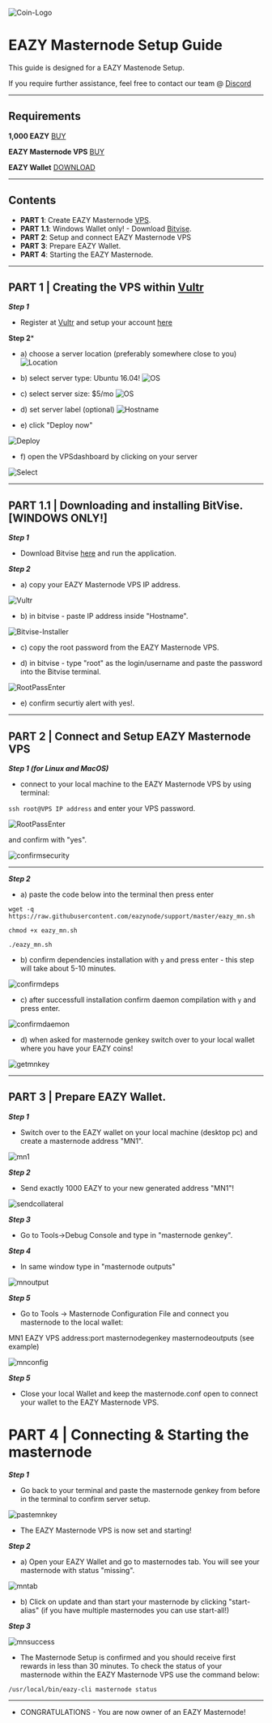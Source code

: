 ![Coin-Logo](https://i.imgur.com/sfV3x2E.png)
# EAZY Masternode Setup Guide
This guide is designed for a EAZY Mastenode Setup.

If you require further assistance, feel free to contact our team @ [Discord](https://discord.gg/V2gKBhw)
***
## Requirements
**1,000 EAZY** [BUY](https://discord.gg/V2gKBhw)

**EAZY Masternode VPS** [BUY](https://www.vultr.com)

**EAZY Wallet** [DOWNLOAD](https://github.com/eazynode/eazy/master/releases/)

***
## Contents
* **PART 1**: Create EAZY Masternode [VPS](https://www.vultr.com/).
* **PART 1.1**: Windows Wallet only! - Download [Bitvise](https://www.bitvise.com/ssh-client-download).
* **PART 2**: Setup and connect EAZY Masternode VPS
* **PART 3**: Prepare EAZY Wallet.
* **PART 4**: Starting the EAZY Masternode.
***

## PART 1 | Creating the VPS within [Vultr](https://www.vultr.com/?ref=7296974) 
***Step 1***
* Register at [Vultr](https://www.vultr.com/?ref=7296974) and setup your account [here](https://my.vultr.com/deploy/)

**Step 2*** 
* a) choose a server location (preferably somewhere close to you)
![Location](https://i.imgur.com/ozi7Bkr.png)

* b) select server type: Ubuntu 16.04!
![OS](https://i.imgur.com/aSMqHUK.png)

* c) select server size: $5/mo
![OS](https://i.imgur.com/UoGoHcM.png)
 
* d) set server label (optional)
![Hostname](https://i.imgur.com/uu0rvOr.png)

* e) click "Deploy now"

![Deploy](https://i.imgur.com/4qpYuH0.png)

* f) open the VPSdashboard by clicking on your server

![Select](https://i.imgur.com/8YwRhfM.png)

***


## PART 1.1 | Downloading and installing BitVise. [WINDOWS ONLY!]

***Step 1***
* Download Bitvise [here](https://dl.bitvise.com/BvSshClient-Inst.exe) and run the application.

***Step 2***
* a) copy your EAZY Masternode VPS IP address.

![Vultr](https://i.imgur.com/z41MiwY.png)

* b) in bitvise - paste IP address inside "Hostname".

![Bitvise-Installer](https://i.imgur.com/vkN1alC.png)

* c) copy the root password from the EAZY Masternode VPS.


* d) in bitvise - type "root" as the login/username and paste the password into the Bitvise terminal.

![RootPassEnter](https://i.imgur.com/zVhOAKu.png)

* e) confirm securtiy alert with yes!.

***

## PART 2 | Connect and Setup EAZY Masternode VPS

***Step 1 (for Linux and MacOS)*** 
* connect to your local machine to the EAZY Masternode VPS by using terminal:

`ssh root@VPS IP address` and enter your VPS password.

![RootPassEnter](https://i.imgur.com/6GJTddt.png)

and confirm with "yes".

![confirmsecurity](https://i.imgur.com/KuAsL3u.png)
***

***Step 2***
* a) paste the code below into the terminal then press enter

`wget -q https://raw.githubusercontent.com/eazynode/support/master/eazy_mn.sh`

`chmod +x eazy_mn.sh`

`./eazy_mn.sh`

* b) confirm dependencies installation with `y` and press enter - this step will take about 5-10 minutes.

![confirmdeps](https://i.imgur.com/GvCirv4.png)

* c) after successfull installation confirm daemon compilation with `y` and press enter.

![confirmdaemon](https://i.imgur.com/9Khulgc.png)

* d) when asked for masternode genkey switch over to your local wallet where you have your EAZY coins!

![getmnkey](https://i.imgur.com/vI4rTGU.png)
***


## PART 3 | Prepare EAZY Wallet.

***Step 1***
* Switch over to the EAZY wallet on your local machine (desktop pc) and create a masternode address "MN1".

![mn1](https://i.imgur.com/bRfXo7M.png)

***Step 2***

* Send exactly 1000 EAZY to your new generated address "MN1"!

![sendcollateral](https://i.imgur.com/WFOhzu8.png)

***Step 3***
* Go to Tools->Debug Console and type in "masternode genkey".

***Step 4***
* In same window type in "masternode outputs"

![mnoutput](https://i.imgur.com/aOWFDjj.png)

***Step 5***
* Go to Tools -> Masternode Configuration File and connect you masternode to the local wallet:

MN1 EAZY VPS address:port masternodegenkey masternodeoutputs (see example)

![mnconfig](https://i.imgur.com/I9sHZRY.png)

***Step 5***

* Close your local Wallet and keep the masternode.conf open to connect your wallet to the EAZY Masternode VPS.

# PART 4 | Connecting & Starting the masternode 

***Step 1***
* Go back to your terminal and paste the masternode genkey from before in the terminal to confirm server setup.

![pastemnkey](https://i.imgur.com/PkZ6Gjv.png)

* The EAZY Masternode VPS is now set and starting!

***Step 2***

* a) Open your EAZY Wallet and go to masternodes tab. You will see your masternode with status "missing".

![mntab](https://i.imgur.com/3qyR8MT.png)

* b) Click on update and than start your masternode by clicking "start-alias" (if you have multiple masternodes you can use start-all!)

***Step 3***

![mnsuccess](https://i.imgur.com/Uqtx74E.png)

* The Masternode Setup is confirmed and you should receive first rewards in less than 30 minutes. To check the status of your masternode within the EAZY Masternode VPS use the command below:

`/usr/local/bin/eazy-cli masternode status`

 ***

* CONGRATULATIONS - You are now owner of an EAZY Masternode!
